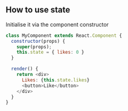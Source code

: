 ## How to use state

Initialise it via the component constructor

```javascript
class MyComponent extends React.Component {
  constructor(props) {
    super(props);
    this.state = { likes: 0 }
  }

  render() {
    return <div>
      Likes: {this.state.likes}
      <button>Like</button>
    </div>
  }
}
```
